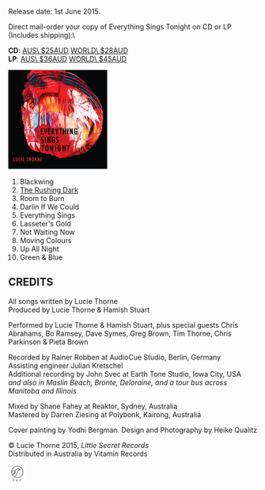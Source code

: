 <!--| ## EVERYTHING SINGS TONIGHT |-->

Release date: 1st June 2015.

Direct mail-order your copy of Everything Sings Tonight on CD or LP (Includes shipping):\

**CD**:
<a class="purchase" href="https://www.paypal.com/cgi-bin/webscr?cmd=_s-xclick&hosted_button_id=H9G7WHRG5LDPA">AUS\ $25AUD</a>
<a class="purchase" href="https://www.paypal.com/cgi-bin/webscr?cmd=_s-xclick&hosted_button_id=ZEYKQFY7C744N">WORLD\ $28AUD</a> \
**LP**:
<a class="purchase" href="https://www.paypal.com/cgi-bin/webscr?cmd=_s-xclick&hosted_button_id=R77D3AGG9J7P4">AUS\ $36AUD</a>
<a class="purchase" href="https://www.paypal.com/cgi-bin/webscr?cmd=_s-xclick&hosted_button_id=ADRQRFUUCDJCE">WORLD\ $45AUD</a>

![](data/image/cover/everything-sings.jpg)

1. Blackwing
2. [The Rushing Dark](?p=albums/everything-sings-tonight/texts#the-rushing-dark)
3. Room to Burn
4. Darlin If We Could
5. Everything Sings
6. Lasseter's Gold
7. Not Waiting Now
8. Moving Colours
9. Up All Night
10. Green & Blue

## CREDITS

All songs written by Lucie Thorne   
Produced by Lucie Thorne & Hamish Stuart  

Performed by Lucie Thorne & Hamish Stuart, plus special guests Chris Abrahams, Bo Ramsey, Dave Symes, Greg Brown, Tim Thorne, Chris Parkinson & Pieta Brown   

Recorded by Rainer Robben at AudioCue Studio, Berlin, Germany   
Assisting engineer Julian Kretschel  
Additional recording by John Svec at Earth Tone Studio, Iowa City, USA     
*and also in Maslin Beach, Bronte, Deloraine, and a tour bus across Manitoba and Illinois*    

Mixed by Shane Fahey at Reaktor, Sydney, Australia    
Mastered by Darren Ziesing at Polybonk, Kairong, Australia  

Cover painting by Yodhi Bergman. Design and Photography by Heike Qualitz   

&copy; Lucie Thorne 2015, *Little Secret Records*  
Distributed in Australia by Vitamin Records

![](data/image/ground/lsr-35.png)
